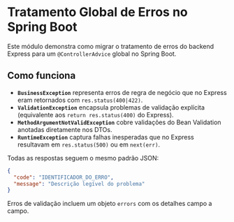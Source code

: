# Tratamento Global de Erros no Spring Boot

Este módulo demonstra como migrar o tratamento de erros do backend Express para um `@ControllerAdvice` global no Spring Boot.

## Como funciona

- **`BusinessException`** representa erros de regra de negócio que no Express eram retornados com `res.status(400|422)`.
- **`ValidationException`** encapsula problemas de validação explícita (equivalente aos `return res.status(400)` do Express).
- **`MethodArgumentNotValidException`** cobre validações do Bean Validation anotadas diretamente nos DTOs.
- **`RuntimeException`** captura falhas inesperadas que no Express resultavam em `res.status(500)` ou em `next(err)`.

Todas as respostas seguem o mesmo padrão JSON:

```json
{
  "code": "IDENTIFICADOR_DO_ERRO",
  "message": "Descrição legível do problema"
}
```

Erros de validação incluem um objeto `errors` com os detalhes campo a campo.
